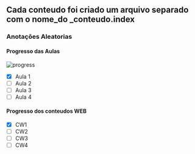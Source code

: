 <h2> Cada conteudo foi criado um arquivo separado com o nome_do _conteudo.index </h2>

<h3> Anotações Aleatorias </h3>



<h4> Progresso das Aulas </h4>

![progress](https://progress-bar.dev/25/ "progresso") <br>

- [x] Aula 1 <br>
- [ ] Aula 2 <br>
- [ ] Aula 3 <br>
- [ ] Aula 4 <br>
<h4> Progresso dos conteudos WEB </h4>

- [x] CW1 <br>
- [ ] CW2 <br>
- [ ] CW3 <br>
- [ ] CW4 <br>
